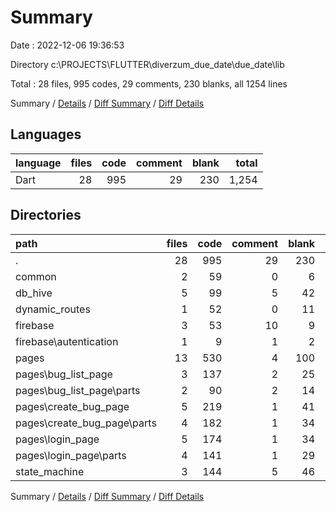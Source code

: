 # Summary

Date : 2022-12-06 19:36:53

Directory c:\\PROJECTS\\FLUTTER\\diverzum_due_date\\due_date\\lib

Total : 28 files,  995 codes, 29 comments, 230 blanks, all 1254 lines

Summary / [Details](details.md) / [Diff Summary](diff.md) / [Diff Details](diff-details.md)

## Languages
| language | files | code | comment | blank | total |
| :--- | ---: | ---: | ---: | ---: | ---: |
| Dart | 28 | 995 | 29 | 230 | 1,254 |

## Directories
| path | files | code | comment | blank | total |
| :--- | ---: | ---: | ---: | ---: | ---: |
| . | 28 | 995 | 29 | 230 | 1,254 |
| common | 2 | 59 | 0 | 6 | 65 |
| db_hive | 5 | 99 | 5 | 42 | 146 |
| dynamic_routes | 1 | 52 | 0 | 11 | 63 |
| firebase | 3 | 53 | 10 | 9 | 72 |
| firebase\\autentication | 1 | 9 | 1 | 2 | 12 |
| pages | 13 | 530 | 4 | 100 | 634 |
| pages\\bug_list_page | 3 | 137 | 2 | 25 | 164 |
| pages\\bug_list_page\\parts | 2 | 90 | 2 | 14 | 106 |
| pages\\create_bug_page | 5 | 219 | 1 | 41 | 261 |
| pages\\create_bug_page\\parts | 4 | 182 | 1 | 34 | 217 |
| pages\\login_page | 5 | 174 | 1 | 34 | 209 |
| pages\\login_page\\parts | 4 | 141 | 1 | 29 | 171 |
| state_machine | 3 | 144 | 5 | 46 | 195 |

Summary / [Details](details.md) / [Diff Summary](diff.md) / [Diff Details](diff-details.md)
